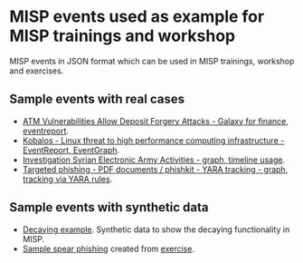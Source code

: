 # MISP events used as example for MISP trainings and workshop

MISP events in JSON format which can be used in MISP trainings, workshop and exercises.

## Sample events with real cases

- [ATM Vulnerabilities Allow Deposit Forgery Attacks - Galaxy for finance, eventreport](./atm-vulnerabilities-allow-deposit-forgery-attacks.json).
- [Kobalos - Linux threat to high performance computing infrastructure - EventReport, EventGraph](./kobalos-linux-threat-to-hpc.json).
- [Investigation Syrian Electronic Army Activities - graph, timeline usage](./syrian-electronic-army-domain-take-over.json).
- [Targeted phishing - PDF documents / phishkit - YARA tracking - graph, tracking via YARA rules](./targeted-phishing-pdf-phishkit-yara.json).

## Sample events with synthetic data

- [Decaying example](./sample-decaying-example.json). Synthetic data to show the decaying functionality in MISP.
- [Sample spear phishing](./sample-spear-phishing-attempt-targeting-telco.json) created from [exercise](./sample-spear-phishing-attempt-targeting-telco.text).

